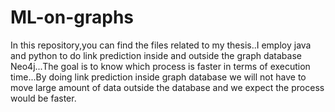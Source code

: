# ML-on-graphs

In this repository,you can find the files related to my thesis..I employ java and python to do link prediction inside and outside the graph database Neo4j...The goal is to know which process is faster in terms of execution time...By doing link prediction inside graph database we will not have to move large amount of data outside the database and we expect the process would be faster.

